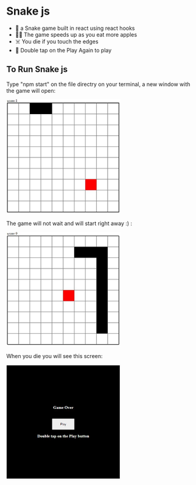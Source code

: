 # Snake js
- 🐍 a Snake game built in react using react hooks
- 🏃‍♂️ The game speeds up as you eat more apples
- ☠️ You die if you touch the edges
- 🔳 Double tap on the Play Again to play

## To Run Snake js
Type "npm start" on the file directry on your terminal, a new window with the game will open:

<img src="preview images/snake_1.JPG" width="300" height="300"/>

The game will not wait and will start right away :) :

<img src="preview images/snake_2.JPG" width="300" height="300"/>

When you die you will see this screen:

<img src="preview images/snake_3.JPG" width="300" height="300"/>
